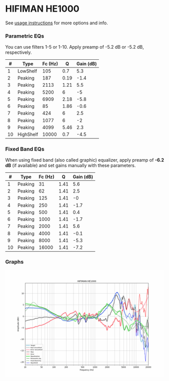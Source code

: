 # HIFIMAN HE1000
See [usage instructions](https://github.com/jaakkopasanen/AutoEq#usage) for more options and info.

### Parametric EQs
You can use filters 1-5 or 1-10. Apply preamp of -5.2 dB or -5.2 dB, respectively.

|   # | Type      |   Fc (Hz) |    Q |   Gain (dB) |
|-----|-----------|-----------|------|-------------|
|   1 | LowShelf  |       105 | 0.7  |         5.3 |
|   2 | Peaking   |       187 | 0.19 |        -1.4 |
|   3 | Peaking   |      2113 | 1.21 |         5.5 |
|   4 | Peaking   |      5200 | 6    |        -5   |
|   5 | Peaking   |      6909 | 2.18 |        -5.8 |
|   6 | Peaking   |        85 | 1.86 |        -0.6 |
|   7 | Peaking   |       424 | 6    |         2.5 |
|   8 | Peaking   |      1077 | 6    |        -2   |
|   9 | Peaking   |      4099 | 5.46 |         2.3 |
|  10 | HighShelf |     10000 | 0.7  |        -4.5 |

### Fixed Band EQs
When using fixed band (also called graphic) equalizer, apply preamp of **-6.2 dB** (if available) and set gains manually with these parameters.

|   # | Type    |   Fc (Hz) |    Q |   Gain (dB) |
|-----|---------|-----------|------|-------------|
|   1 | Peaking |        31 | 1.41 |         5.6 |
|   2 | Peaking |        62 | 1.41 |         2.5 |
|   3 | Peaking |       125 | 1.41 |        -0   |
|   4 | Peaking |       250 | 1.41 |        -1.7 |
|   5 | Peaking |       500 | 1.41 |         0.4 |
|   6 | Peaking |      1000 | 1.41 |        -1.7 |
|   7 | Peaking |      2000 | 1.41 |         5.6 |
|   8 | Peaking |      4000 | 1.41 |        -0.1 |
|   9 | Peaking |      8000 | 1.41 |        -5.3 |
|  10 | Peaking |     16000 | 1.41 |        -7.2 |

### Graphs
![](./HIFIMAN%20HE1000.png)
